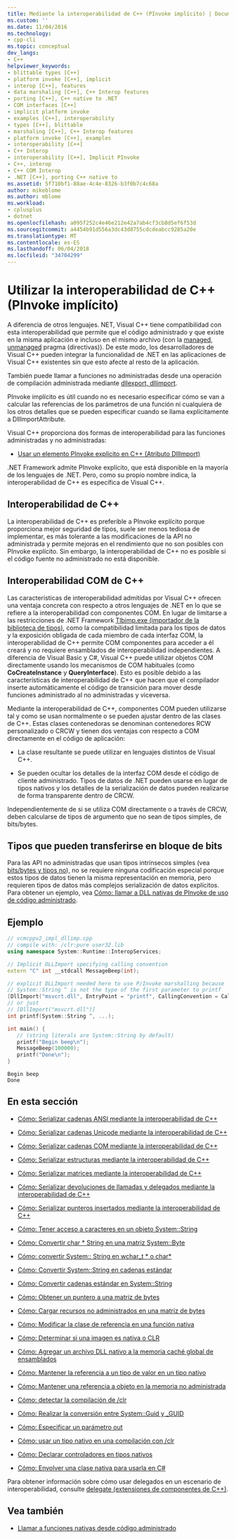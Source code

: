 ```yaml
---
title: Mediante la interoperabilidad de C++ (PInvoke implícito) | Documentos de Microsoft
ms.custom: ''
ms.date: 11/04/2016
ms.technology:
- cpp-cli
ms.topic: conceptual
dev_langs:
- C++
helpviewer_keywords:
- blittable types [C++]
- platform invoke [C++], implicit
- interop [C++], features
- data marshaling [C++], C++ Interop features
- porting [C++], C++ native to .NET
- COM interfaces [C++]
- implicit platform invoke
- examples [C++], interoperability
- types [C++], blittable
- marshaling [C++], C++ Interop features
- platform invoke [C++], examples
- interoperability [C++]
- C++ Interop
- interoperability [C++], Implicit PInvoke
- C++, interop
- C++ COM Interop
- .NET [C++], porting C++ native to
ms.assetid: 5f710bf1-88ae-4c4e-8326-b3f0b7c4c68a
author: mikeblome
ms.author: mblome
ms.workload:
- cplusplus
- dotnet
ms.openlocfilehash: a095f252c4e46e212e42a7ab4cf3cb8d5ef6f53d
ms.sourcegitcommit: a4454b91d556a3dc43d8755cdcdeabcc9285a20e
ms.translationtype: MT
ms.contentlocale: es-ES
ms.lasthandoff: 06/04/2018
ms.locfileid: "34704299"
---
```

# <a name="using-c-interop-implicit-pinvoke"></a>Utilizar la interoperabilidad de C++ (PInvoke implícito)

A diferencia de otros lenguajes. NET, Visual C++ tiene compatibilidad con esta interoperabilidad que permite que el código administrado y que existe en la misma aplicación e incluso en el mismo archivo (con la [managed, unmanaged](../preprocessor/managed-unmanaged.md) pragma (directivas)). De este modo, los desarrolladores de Visual C++ pueden integrar la funcionalidad de .NET en las aplicaciones de Visual C++ existentes sin que esto afecte al resto de la aplicación.

También puede llamar a funciones no administradas desde una operación de compilación administrada mediante [dllexport, dllimport](../cpp/dllexport-dllimport.md).

PInvoke implícito es útil cuando no es necesario especificar cómo se van a calcular las referencias de los parámetros de una función ni cualquiera de los otros detalles que se pueden especificar cuando se llama explícitamente a DllImportAttribute.

Visual C++ proporciona dos formas de interoperabilidad para las funciones administradas y no administradas:

- [Usar un elemento PInvoke explícito en C++ (Atributo DllImport)](../dotnet/using-explicit-pinvoke-in-cpp-dllimport-attribute.md)

.NET Framework admite PInvoke explícito, que está disponible en la mayoría de los lenguajes de .NET. Pero, como su propio nombre indica, la interoperabilidad de C++ es específica de Visual C++.

## <a name="c-interop"></a>Interoperabilidad de C++

La interoperabilidad de C++ es preferible a PInvoke explícito porque proporciona mejor seguridad de tipos, suele ser menos tediosa de implementar, es más tolerante a las modificaciones de la API no administrada y permite mejoras en el rendimiento que no son posibles con PInvoke explícito. Sin embargo, la interoperabilidad de C++ no es posible si el código fuente no administrado no está disponible.

## <a name="c-com-interop"></a>Interoperabilidad COM de C++

Las características de interoperabilidad admitidas por Visual C++ ofrecen una ventaja concreta con respecto a otros lenguajes de .NET en lo que se refiere a la interoperabilidad con componentes COM. En lugar de limitarse a las restricciones de .NET Framework [Tlbimp.exe (importador de la biblioteca de tipos)](/dotnet/framework/tools/tlbimp-exe-type-library-importer), como la compatibilidad limitada para los tipos de datos y la exposición obligada de cada miembro de cada interfaz COM, la interoperabilidad de C++ permite COM componentes para acceder a él creará y no requiere ensamblados de interoperabilidad independientes. A diferencia de Visual Basic y C#, Visual C++ puede utilizar objetos COM directamente usando los mecanismos de COM habituales (como **CoCreateInstance** y **QueryInterface**). Esto es posible debido a las características de interoperabilidad de C++ que hacen que el compilador inserte automáticamente el código de transición para mover desde funciones administrado al no administradas y viceversa.

Mediante la interoperabilidad de C++, componentes COM pueden utilizarse tal y como se usan normalmente o se pueden ajustar dentro de las clases de C++. Estas clases contenedoras se denominan contenedores RCW personalizado o CRCW y tienen dos ventajas con respecto a COM directamente en el código de aplicación:

- La clase resultante se puede utilizar en lenguajes distintos de Visual C++.

- Se pueden ocultar los detalles de la interfaz COM desde el código de cliente administrado. Tipos de datos de .NET pueden usarse en lugar de tipos nativos y los detalles de la serialización de datos pueden realizarse de forma transparente dentro de CRCW.

Independientemente de si se utiliza COM directamente o a través de CRCW, deben calcularse de tipos de argumento que no sean de tipos simples, de bits/bytes.

## <a name="blittable-types"></a>Tipos que pueden transferirse en bloque de bits

Para las API no administradas que usan tipos intrínsecos simples (vea [bits/bytes y tipos no](/dotnet/framework/interop/blittable-and-non-blittable-types)), no se requiere ninguna codificación especial porque estos tipos de datos tienen la misma representación en memoria, pero requieren tipos de datos más complejos serialización de datos explícitos. Para obtener un ejemplo, vea [Cómo: llamar a DLL nativas de PInvoke de uso de código administrado](../dotnet/how-to-call-native-dlls-from-managed-code-using-pinvoke.md).

## <a name="example"></a>Ejemplo

```cpp
// vcmcppv2_impl_dllimp.cpp
// compile with: /clr:pure user32.lib
using namespace System::Runtime::InteropServices;

// Implicit DLLImport specifying calling convention
extern "C" int __stdcall MessageBeep(int);

// explicit DLLImport needed here to use P/Invoke marshalling because
// System::String ^ is not the type of the first parameter to printf
[DllImport("msvcrt.dll", EntryPoint = "printf", CallingConvention = CallingConvention::Cdecl,  CharSet = CharSet::Ansi)]
// or just
// [DllImport("msvcrt.dll")]
int printf(System::String ^, ...);

int main() {
   // (string literals are System::String by default)
   printf("Begin beep\n");
   MessageBeep(100000);
   printf("Done\n");
}
```

```Output
Begin beep
Done
```

## <a name="in-this-section"></a>En esta sección

- [Cómo: Serializar cadenas ANSI mediante la interoperabilidad de C++](../dotnet/how-to-marshal-ansi-strings-using-cpp-interop.md)

- [Cómo: Serializar cadenas Unicode mediante la interoperabilidad de C++](../dotnet/how-to-marshal-unicode-strings-using-cpp-interop.md)

- [Cómo: Serializar cadenas COM mediante la interoperabilidad de C++](../dotnet/how-to-marshal-com-strings-using-cpp-interop.md)

- [Cómo: Serializar estructuras mediante la interoperabilidad de C++](../dotnet/how-to-marshal-structures-using-cpp-interop.md)

- [Cómo: Serializar matrices mediante la interoperabilidad de C++](../dotnet/how-to-marshal-arrays-using-cpp-interop.md)

- [Cómo: Serializar devoluciones de llamadas y delegados mediante la interoperabilidad de C++](../dotnet/how-to-marshal-callbacks-and-delegates-by-using-cpp-interop.md)

- [Cómo: Serializar punteros insertados mediante la interoperabilidad de C++](../dotnet/how-to-marshal-embedded-pointers-using-cpp-interop.md)

- [Cómo: Tener acceso a caracteres en un objeto System::String](../dotnet/how-to-access-characters-in-a-system-string.md)

- [Cómo: Convertir char * String en una matriz System::Byte](../dotnet/how-to-convert-char-star-string-to-system-byte-array.md)

- [Cómo: convertir System:: String en wchar_t * o char\*](../dotnet/how-to-convert-system-string-to-wchar-t-star-or-char-star.md)

- [Cómo: Convertir System::String en cadenas estándar](../dotnet/how-to-convert-system-string-to-standard-string.md)

- [Cómo: Convertir cadenas estándar en System::String](../dotnet/how-to-convert-standard-string-to-system-string.md)

- [Cómo: Obtener un puntero a una matriz de bytes](../dotnet/how-to-obtain-a-pointer-to-byte-array.md)

- [Cómo: Cargar recursos no administrados en una matriz de bytes](../dotnet/how-to-load-unmanaged-resources-into-a-byte-array.md)

- [Cómo: Modificar la clase de referencia en una función nativa](../dotnet/how-to-modify-reference-class-in-a-native-function.md)

- [Cómo: Determinar si una imagen es nativa o CLR](../dotnet/how-to-determine-if-an-image-is-native-or-clr.md)

- [Cómo: Agregar un archivo DLL nativo a la memoria caché global de ensamblados](../dotnet/how-to-add-native-dll-to-global-assembly-cache.md)

- [Cómo: Mantener la referencia a un tipo de valor en un tipo nativo](../dotnet/how-to-hold-reference-to-value-type-in-native-type.md)

- [Cómo: Mantener una referencia a objeto en la memoria no administrada](../dotnet/how-to-hold-object-reference-in-unmanaged-memory.md)

- [Cómo: detectar la compilación de /clr](../dotnet/how-to-detect-clr-compilation.md)

- [Cómo: Realizar la conversión entre System::Guid y _GUID](../dotnet/how-to-convert-between-system-guid-and-guid.md)

- [Cómo: Especificar un parámetro out](../dotnet/how-to-specify-an-out-parameter.md)

- [Cómo: usar un tipo nativo en una compilación con /clr](../dotnet/how-to-use-a-native-type-in-a-clr-compilation.md)

- [Cómo: Declarar controladores en tipos nativos](../dotnet/how-to-declare-handles-in-native-types.md)

- [Cómo: Envolver una clase nativa para usarla en C#](../dotnet/how-to-wrap-native-class-for-use-by-csharp.md)

Para obtener información sobre cómo usar delegados en un escenario de interoperabilidad, consulte [delegate (extensiones de componentes de C++)](../windows/delegate-cpp-component-extensions.md).

## <a name="see-also"></a>Vea también

- [Llamar a funciones nativas desde código administrado](../dotnet/calling-native-functions-from-managed-code.md)
